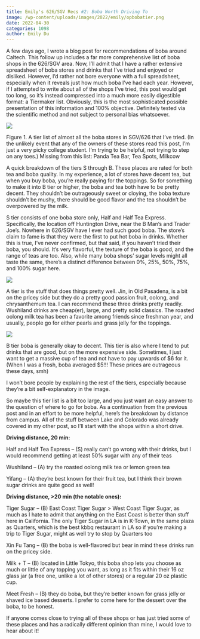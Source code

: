 ```yaml
---
title: Emily's 626/SGV Recs #2: Boba Worth Driving To
image: /wp-content/uploads/images/2022/emily/opbobatier.png
date: 2022-04-30
categories: 1098
author: Emily Du
---
```

A few days ago, I wrote a blog post for recommendations of boba around Caltech. This follow up includes a far more comprehensive list of boba shops in the 626/SGV area. Now, I’ll admit that I have a rather extensive spreadsheet of boba stores and drinks that I’ve tried and enjoyed or disliked. However, I’d rather not bore everyone with a full spreadsheet, especially when it reveals just how much boba I’ve had each year. However, if I attempted to write about all of the shops I’ve tried, this post would get too long, so it’s instead compressed into a much more easily digestible format: a Tiermaker list. Obviously, this is the most sophisticated possible presentation of this information and 100% objective. Definitely tested via the scientific method and not subject to personal bias whatsoever.

![](/images/2022/emily/opbobatier.png)

Figure 1. A tier list of almost all the boba stores in SGV/626 that I’ve tried. (In the unlikely event that any of the owners of these stores read this post, I’m just a very picky college student. I’m trying to be helpful, not trying to step on any toes.) Missing from this list: Panda Tea Bar, Tea Spots, Milkcow

A quick breakdown of the tiers S through B. These places are rated for both tea and boba quality. In my experience, a lot of stores have decent tea, but when you buy boba, you’re really paying for the toppings. So for something to make it into B tier or higher, the boba and tea both have to be pretty decent. They shouldn’t be outrageously sweet or cloying, the boba texture shouldn’t be mushy, there should be good flavor and the tea shouldn’t be overpowered by the milk.

S tier consists of one boba store only, Half and Half Tea Express. Specifically, the location off Huntington Drive, near the B Man’s and Trader Joe’s. Nowhere in 626/SGV have I ever had such good boba. The store’s claim to fame is that they were the first to put hot boba in drinks. Whether this is true, I’ve never confirmed, but that said, if you haven’t tried their boba, you should. It’s very flavorful, the texture of the boba is good, and the range of teas are too. Also, while many boba shops’ sugar levels might all taste the same, there’s a distinct difference between 0%, 25%, 50%, 75%, and 100% sugar here.

![](/images/2022/emily/half-and-half.png)

A tier is the stuff that does things pretty well. Jin, in Old Pasadena, is a bit on the pricey side but they do a pretty good passion fruit, oolong, and chrysanthemum tea. I can recommend these three drinks pretty readily. Wushiland drinks are cheap(er), large, and pretty solid classics. The roasted oolong milk tea has been a favorite among friends since freshman year, and usually, people go for either pearls and grass jelly for the toppings.

![](/images/2022/emily/wushi.png)

B tier boba is generally okay to decent. This tier is also where I tend to put drinks that are good, but on the more expensive side. Sometimes, I just want to get a massive cup of tea and not have to pay upwards of $6 for it. (When I was a frosh, boba averaged $5!!! These prices are outrageous these days, smh)

I won’t bore people by explaining the rest of the tiers, especially because they’re a bit self-explanatory in the image.

So maybe this tier list is a bit too large, and you just want an easy answer to the question of where to go for boba. As a continuation from the previous post and in an effort to be more helpful, here’s the breakdown by distance from campus. All of the stuff between Lake and Colorado was already covered in my other post, so I’ll start with the shops within a short drive.

**Driving distance, 20 min:**

Half and Half Tea Express – (S) really can’t go wrong with their drinks, but I would recommend getting at least 50% sugar with any of their teas

Wushiland – (A) try the roasted oolong milk tea or lemon green tea

Yifang – (A) they’re best known for their fruit tea, but I think their brown sugar drinks are quite good as well!

**Driving distance, >20 min (the notable ones):**

Tiger Sugar – (B) East Coast Tiger Sugar > West Coast Tiger Sugar, as much as I hate to admit that anything on the East Coast is better than stuff here in California. The only Tiger Sugar in LA is in K-Town, in the same plaza as Quarters, which is the best kbbq restaurant in LA so if you’re making a trip to Tiger Sugar, might as well try to stop by Quarters too

Xin Fu Tang – (B) the boba is well-flavored but bear in mind these drinks run on the pricey side.

Milk + T – (B) located in Little Tokyo, this boba shop lets you choose as much or little of any topping you want, as long as it fits within their 16 oz glass jar (a free one, unlike a lot of other stores) or a regular 20 oz plastic cup.

Meet Fresh – (B) they do boba, but they’re better known for grass jelly or shaved ice based desserts. I prefer to come here for the dessert over the boba, to be honest.

If anyone comes close to trying all of these shops or has just tried some of these places and has a radically different opinion than mine, I would love to hear about it!